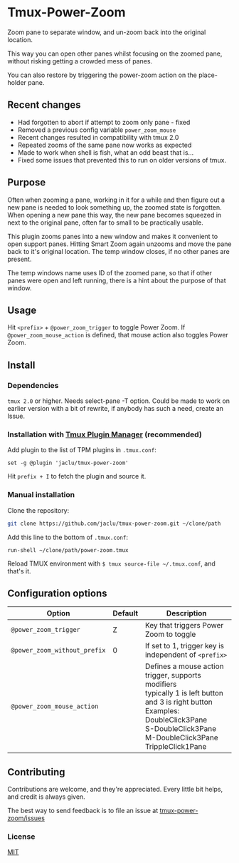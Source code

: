 # Tmux-Power-Zoom

Zoom pane to separate window, and un-zoom back into the original location.

This way you can open other panes whilst focusing on the zoomed pane, without
risking getting a crowded mess of panes.

You can also restore by triggering the power-zoom action on the place-holder
pane.

## Recent changes

- Had forgotten to abort if attempt to zoom only pane - fixed
- Removed a previous config variable `power_zoom_mouse`
- Recent changes resulted in compatibility with tmux 2.0
- Repeated zooms of the same pane now works as expected
- Made to work when shell is fish, what an odd beast that is...
- Fixed some issues that prevented this to run on older versions of tmux.

## Purpose

Often when zooming a pane, working in it for a while and then figure out
a new pane is needed to look something up, the zoomed state is forgotten.
When opening a new pane this way, the new pane becomes squeezed in next
to the original pane, often far to small to be practically usable.

This plugin zooms panes into a new window and makes it convenient to open support
panes. Hitting Smart Zoom again unzooms and move the pane back to it's
original location. The temp window closes, if no other panes are present.

The temp windows name uses ID of the zoomed pane, so that if other
panes were open and left running, there is a hint about
the purpose of that window.

## Usage

Hit `<prefix>` + `@power_zoom_trigger` to toggle Power Zoom.
If `@power_zoom_mouse_action` is defined, that mouse action also toggles
 Power Zoom.

## Install

### Dependencies

`tmux 2.0` or higher. Needs select-pane -T option. Could be made to work on
earlier version with a bit of rewrite, if anybody has such a need,
create an Issue.

### Installation with [Tmux Plugin Manager](https://github.com/tmux-plugins/tpm) (recommended)

Add plugin to the list of TPM plugins in `.tmux.conf`:

```tmux
set -g @plugin 'jaclu/tmux-power-zoom'
```

Hit `prefix + I` to fetch the plugin and source it.

### Manual installation

Clone the repository:

```bash
git clone https://github.com/jaclu/tmux-power-zoom.git ~/clone/path
```

Add this line to the bottom of `.tmux.conf`:

```tmux
run-shell ~/clone/path/power-zoom.tmux
```

Reload TMUX environment with `$ tmux source-file ~/.tmux.conf`, and that's it.

## Configuration options

Option | Default | Description
-|-|-
`@power_zoom_trigger` | Z | Key that triggers Power Zoom to toggle
`@power_zoom_without_prefix` | 0       | If set to 1, trigger key is independent of `<prefix>`
`@power_zoom_mouse_action`          |       | Defines a mouse action trigger, supports modifiers<br/>typically 1 is left button and 3 is right button<br/>Examples:<br/>DoubleClick3Pane<br/>S-DoubleClick3Pane<br/>M-DoubleClick3Pane<br/>TrippleClick1Pane

## Contributing

Contributions are welcome, and they're appreciated. Every little bit
helps, and credit is always given.

The best way to send feedback is to file an issue at
[tmux-power-zoom/issues](https://github.com/jaclu/tmux-power-zoom/issues)

### License

[MIT](LICENSE.md)
